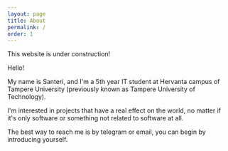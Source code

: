 ```yaml
---
layout: page
title: About
permalink: /
order: 1
---
```

This website is under construction!

Hello!

My name is Santeri, and I'm a 5th year IT student at Hervanta campus of
Tampere University (previously known as Tampere University of Technology).

I'm interested in projects that have a real effect on the world, no matter if
it's only software or something not related to software at all.

The best way to reach me is by telegram or email, you can begin by introducing
yourself.
